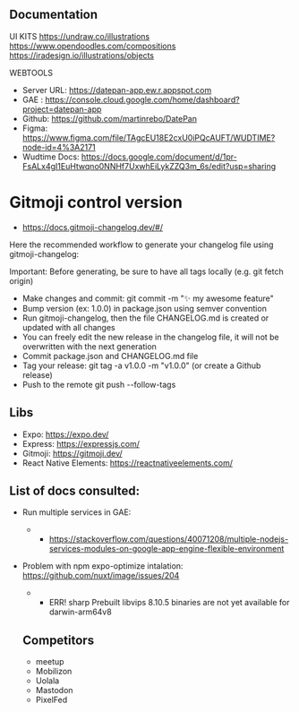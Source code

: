## Documentation

UI KITS
https://undraw.co/illustrations
https://www.opendoodles.com/compositions
https://iradesign.io/illustrations/objects

WEBTOOLS

- Server URL: https://datepan-app.ew.r.appspot.com
- GAE : https://console.cloud.google.com/home/dashboard?project=datepan-app
- Github: https://github.com/martinrebo/DatePan
- Figma: https://www.figma.com/file/TAgcEU18E2cxU0iPQcAUFT/WUDTIME?node-id=4%3A2171
- Wudtime Docs: https://docs.google.com/document/d/1pr-FsALx4gI1EuHtwqno0NNHf7UxwhEiLykZZQ3m_6s/edit?usp=sharing

# Gitmoji control version

- https://docs.gitmoji-changelog.dev/#/

Here the recommended workflow to generate your changelog file using gitmoji-changelog:

Important: Before generating, be sure to have all tags locally (e.g. git fetch origin)

- Make changes and commit: git commit -m ":sparkles: my awesome feature"
- Bump version (ex: 1.0.0) in package.json using semver convention
- Run gitmoji-changelog, then the file CHANGELOG.md is created or updated with all changes
- You can freely edit the new release in the changelog file, it will not be overwritten with the next generation
- Commit package.json and CHANGELOG.md file
- Tag your release: git tag -a v1.0.0 -m "v1.0.0" (or create a Github release)
- Push to the remote git push --follow-tags

## Libs

- Expo: https://expo.dev/
- Express: https://expressjs.com/
- Gitmoji: https://gitmoji.dev/
- React Native Elements: https://reactnativeelements.com/

## List of docs consulted:

- Run multiple services in GAE:
  - - https://stackoverflow.com/questions/40071208/multiple-nodejs-services-modules-on-google-app-engine-flexible-environment
- Problem with npm expo-optimize intalation: https://github.com/nuxt/image/issues/204

  - - ERR! sharp Prebuilt libvips 8.10.5 binaries are not yet available for darwin-arm64v8

  ## Competitors

  - meetup
  - Mobilizon
  - Uolala
  - Mastodon
  - PixelFed
